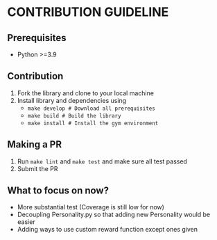 # CONTRIBUTION GUIDELINE

## Prerequisites
* Python >=3.9

## Contribution
1. Fork the library and clone to your local machine
2. Install library and dependencies using
   * ```make develop # Download all prerequisites ```
   * ```make build # Build the library```
   * ```make install # Install the gym environment```

## Making a PR
1. Run ```make lint``` and ```make test``` and make sure all test passed
2. Submit the PR

## What to focus on now?
* More substantial test (Coverage is still low for now)
* Decoupling Personality.py so that adding new Personality would be easier
* Adding ways to use custom reward function except ones given